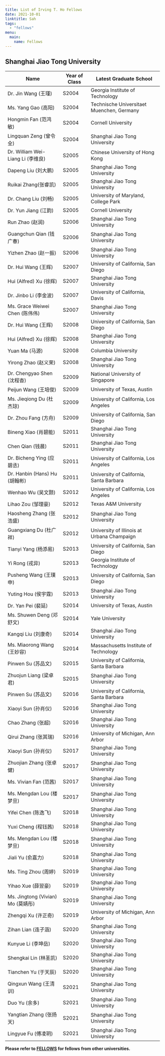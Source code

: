 ```yaml
---
title: List of Irving T. Ho Fellows 
date: 2021-10-01
linktitle: Sah
tags:
  - "fellows"
menu: 
  main:
    name: Fellows
---
```


## Shanghai Jiao Tong University

| Name                              | Year of Class | Latest Graduate School                     |
| --------------------------------- | ------------- | ------------------------------------------ |
| Dr. Jin Wang (王瑾)      | S2004 | Georgia Institute of Technology            |
| Ms. Yang Gao (高阳)             | S2004 | Technische Universitaet Muenchen, Germany  |
| Hongmin Fan (范鸿敏)           | S2004 | Cornell University                         |
| Lingquan Zeng (曾令全)         | S2004 | Shanghai Jiao Tong University              |
| Dr. William Wei-Liang Li (李维良) | S2005 | Chinese University of Hong Kong            |
| Dapeng Liu (刘大鹏)            | S2005 | Shanghai Jiao Tong University              |
| Ruikai Zhang(张睿凯)           | S2005 | Shanghai Jiao Tong University              |
| Dr. Chang Liu (刘畅)            | S2005 | University of Maryland, College Park       |
| Dr. Yun Jiang (江韵)            | S2005 | Cornell University                         |
| Run Zhao (赵润)                 | S2006 | Shanghai Jiao Tong University              |
| Guangchun Qian (钱广春)        | S2006 | Shanghai Jiao Tong University              |
| Yizhen Zhao (赵一振)           | S2006 | Shanghai Jiao Tong University              |
| Dr. Hui Wang (王辉)             | S2007 | University of California, San Diego        |
| Hui (Alfred) Xu (徐辉)          | S2007 | Shanghai Jiao Tong University              |
| Dr. Jinbo Li (李金波)          | S2007 | University of California, Davis            |
| Ms. Grace Weiwei Chen (陈伟伟) | S2007 | Shanghai Jiao Tong University              |
| Dr. Hui Wang (王辉)             | S2008 | University of California, San Diego        |
| Hui (Alfred) Xu (徐辉)          | S2008 | Shanghai Jiao Tong University              |
| Yuan Ma (马源)                  | S2008 | Columbia University                        |
| Yirong Zhao (赵义荣)           | S2008 | Shanghai Jiao Tong University              |
| Dr. Chengyao Shen (沈程杳)     | S2009 | National University of Singapore           |
| Peijun Wang (王培俊)           | S2009 | University of Texas, Austin                |
| Ms. Jieqiong Du (杜杰琼)       | S2009 | University of California, Los Angeles      |
| Dr. Zhou Fang (方舟)            | S2009 | University of California, San Diego        |
| Bineng Xiao (肖碧能)           | S2011 | Shanghai Jiao Tong University              |
| Chen Qian (钱晨)                | S2011 | Shanghai Jiao Tong University              |
| Dr. Bicheng Ying (应碧丞)      | S2011 | University of California, Los Angeles      |
| Dr. Hanbin (Hans) Hu (胡翰彬)  | S2011 | University of California, Santa Barbara    |
| Wenhao Wu (吴文颢)             | S2012 | University of California, Los Angeles      |
| Lihao Zou (邹理豪)             | S2012 | Texas A&M University                       |
| Haosheng Zhang (张浩盛)        | S2012 | Shanghai Jiao Tong University              |
| Guangxiang Du (杜广祥)         | S2012 | University of Illinois at Urbana Champaign |
| Tianyi Yang (杨添易)           | S2013 | University of California, San Diego        |
| Yi Rong (戎异)                  | S2013 | Georgia Institute of Technology            |
| Pusheng Wang (王璞申)          | S2013 | University of California, San Diego        |
| Yuting Hou (侯宇霆)            | S2013 | Shanghai Jiao Tong University              |
| Dr. Yan Pei (裴延)              | S2014 | University of Texas, Austin                |
| Ms. Shuwen Deng (邓舒文)       | S2014 | Yale University                            |
| Kangqi Liu (刘康奇)            | S2014 | Shanghai Jiao Tong University              |
| Ms. Miaorong Wang (王妙容)     | S2014 | Massachusetts Institute of Technology      |
| Pinwen Su (苏品文)             | S2015 | University of California, Santa Barbara    |
| Zhuojun Liang (梁卓君)         | S2015 | Shanghai Jiao Tong University              |
| Pinwen Su (苏品文)             | S2016 | University of California, Santa Barbara    |
| Xiaoyi Sun (孙肖仪)            | S2016 | Shanghai Jiao Tong University              |
| Chao Zhang (张超)               | S2016 | Shanghai Jiao Tong University              |
| Qirui Zhang (张其瑞)           | S2016 | University of Michigan, Ann Arbor          |
| Xiaoyi Sun (孙肖仪)            | S2017 | Shanghai Jiao Tong University              |
| Zhuojian Zhang (张卓健)        | S2017 | Shanghai Jiao Tong University              |
| Ms. Vivian Fan (范茜)           | S2017 | Shanghai Jiao Tong University              |
| Ms. Mengdan Lou (楼梦旦)       | S2017 | Shanghai Jiao Tong University              |
| Yifei Chen (陈逸飞)            | S2018 | Shanghai Jiao Tong University              |
| Yuxi Cheng (程钰茜)            | S2018 | Shanghai Jiao Tong University              |
| Ms. Mengdan Lou (楼梦旦)       | S2018 | Shanghai Jiao Tong University              |
| Jiali Yu (俞嘉力)              | S2018 | Shanghai Jiao Tong University              |
| Ms. Ting Zhou (周婷)            | S2019 | Shanghai Jiao Tong University              |
| Yihao Xue (薛翌豪)             | S2019 | Shanghai Jiao Tong University              |
| Ms. Jingtong (Vivian) Mo (莫婧彤) | S2019 | Shanghai Jiao Tong University              |
| Zhengqi Xu (许正奇)            | S2019 | University of Michigan, Ann Arbor              |
| Zihan Lian (连子涵)            | S2020 | Shanghai Jiao Tong University              |
| Kunyue Li (李坤岳)             | S2020 | Shanghai Jiao Tong University              |
| Shengkai Lin (林圣凯)          | S2020 | Shanghai Jiao Tong University              |
| Tianchen Yu (于天辰)           | S2020 | Shanghai Jiao Tong University              |
| Qingxun Wang (王清训)            | S2021 | Shanghai Jiao Tong University              |
| Duo Yu (余多)             | S2021 | Shanghai Jiao Tong University              |
| Yangtian Zhang (张扬天)          | S2021 | Shanghai Jiao Tong University              |
| Lingyue Fu (傅凌玥)           | S2021 | Shanghai Jiao Tong University              |

**Please refer to [FELLOWS](https://irvingthofoundation.github.io/ho-fellows.htm) for fellows from other universities.**